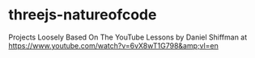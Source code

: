 # threejs-natureofcode
Projects Loosely Based On The YouTube Lessons by Daniel Shiffman at https://www.youtube.com/watch?v=6vX8wT1G798&amp;vl=en

